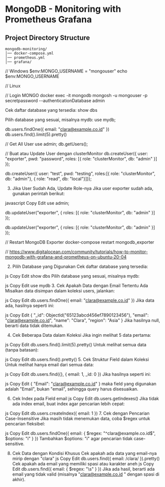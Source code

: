 # MongoDB - Monitoring with Prometheus Grafana

## Project Directory Structure
```
mongodb-monitoring/
│── docker-compose.yml
│── prometheus.yml
│── grafana/

```

// Windows
$env:MONGO_USERNAME = "mongouser"
echo $env:MONGO_USERNAME


// Linux


// Login MONGO
docker exec -it mongodb mongosh -u mongouser -p secretpassword --authenticationDatabase admin

Cek daftar database yang tersedia:
show dbs

Pilih database yang sesuai, misalnya mydb:
use mydb;

db.users.findOne({ email: "clara@example.co.id" })
db.users.find().limit(5).pretty()


// Get All User
use admin;
db.getUsers();

// Buat atau Update User dengan clusterMonitor
db.createUser({
  user: "exporter",
  pwd: "password",
  roles: [{ role: "clusterMonitor", db: "admin" }]
});

db.createUser({ user: "test", pwd: "testing", roles:[{ role: "clusterMonitor", db: "admin"}, { role: "read", db: "local"}]});

 3. Jika User Sudah Ada, Update Role-nya
Jika user exporter sudah ada, gunakan perintah berikut:

javascript
Copy
Edit
use admin;

db.updateUser("exporter", {
  roles: [{ role: "clusterMonitor", db: "admin" }]
});


db.updateUser("exporter", {
  roles: [{ role: "clusterMonitor", db: "admin" }]
});

// Restart MongoDB Exporter
docker-compose restart mongodb_exporter

// 
https://www.digitalocean.com/community/tutorials/how-to-monitor-mongodb-with-grafana-and-prometheus-on-ubuntu-20-04


2. Pilih Database yang Digunakan
Cek daftar database yang tersedia:

js
Copy
Edit
show dbs
Pilih database yang sesuai, misalnya mydb:

js
Copy
Edit
use mydb
3. Cek Apakah Data dengan Email Tertentu Ada
Misalkan data disimpan dalam koleksi users, jalankan:

js
Copy
Edit
db.users.findOne({ email: "clara@example.co.id" })
Jika data ada, hasilnya seperti ini:

js
Copy
Edit
{
    "_id": ObjectId("65123abcd456ef7890123456"),
    "email": "clara@example.co.id",
    "name": "Clara",
    "region": "Asia"
}
Jika hasilnya null, berarti data tidak ditemukan.

4. Cek Beberapa Data dalam Koleksi
Jika ingin melihat 5 data pertama:

js
Copy
Edit
db.users.find().limit(5).pretty()
Untuk melihat semua data (tanpa batasan):

js
Copy
Edit
db.users.find().pretty()
5. Cek Struktur Field dalam Koleksi
Untuk melihat hanya email dari semua data:

js
Copy
Edit
db.users.find({}, { email: 1, _id: 0 })
Jika hasilnya seperti ini:

js
Copy
Edit
{ "Email": "clara@example.co.id" }
maka field yang digunakan adalah "Email", bukan "email", sehingga query harus disesuaikan.

6. Cek Index pada Field email
js
Copy
Edit
db.users.getIndexes()
Jika tidak ada index email, buat index agar pencarian lebih cepat:

js
Copy
Edit
db.users.createIndex({ email: 1 })
7. Cek dengan Pencarian Case-Insensitive
Jika masih tidak menemukan data, coba $regex untuk pencarian fleksibel:

js
Copy
Edit
db.users.findOne({ email: { $regex: "^clara@example.co.id$", $options: "i" } })
Tambahkan $options: "i" agar pencarian tidak case-sensitive.

8. Cek Data dengan Kondisi Khusus
Cek apakah ada data yang email-nya mirip dengan "clara"
js
Copy
Edit
db.users.find({ email: /clara/ }).pretty()
Cek apakah ada email yang memiliki spasi atau karakter aneh
js
Copy
Edit
db.users.find({ email: { $regex: "\\s" } })
Jika ada hasil, berarti ada email yang tidak valid (misalnya "clara@example.co.id " dengan spasi di akhir).
